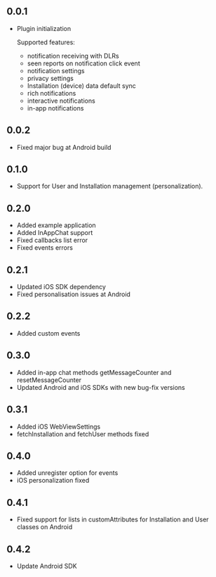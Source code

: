 ## 0.0.1

* Plugin initialization
  
  Supported features:
    - notification receiving with DLRs
    - seen reports on notification click event
    - notification settings
    - privacy settings
    - Installation (device) data default sync
    - rich notifications
    - interactive notifications
    - in-app notifications

## 0.0.2

* Fixed major bug at Android build

## 0.1.0

* Support for User and Installation management (personalization).

## 0.2.0

* Added example application
* Added InAppChat support  
* Fixed callbacks list error
* Fixed events errors

## 0.2.1
* Updated iOS SDK dependency
* Fixed personalisation issues at Android

## 0.2.2
* Added custom events

## 0.3.0
* Added in-app chat methods getMessageCounter and resetMessageCounter
* Updated Android and iOS SDKs with new bug-fix versions

## 0.3.1
* Added iOS WebViewSettings
* fetchInstallation and fetchUser methods fixed

## 0.4.0
* Added unregister option for events
* iOS personalization fixed

## 0.4.1
* Fixed support for lists in customAttributes for Installation and User classes on Android

## 0.4.2
* Update Android SDK